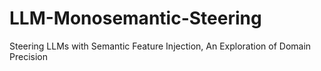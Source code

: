 # LLM-Monosemantic-Steering
Steering LLMs with Semantic Feature Injection, An Exploration of Domain Precision
